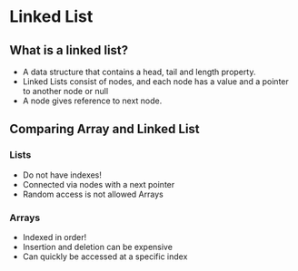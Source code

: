 # Linked List

## What is a linked list?

- A data structure that contains a head, tail and length property.
- Linked Lists consist of nodes, and each node has a value and a pointer to another node or null
- A node gives reference to next node. 


## Comparing Array and Linked List

### Lists

- Do not have indexes!
- Connected via nodes with a next pointer
- Random access is not allowed Arrays

### Arrays

- Indexed in order!
- Insertion and deletion can be expensive
- Can quickly be accessed at a specific index